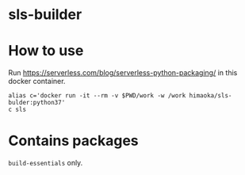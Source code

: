 sls-builder
===
# How to use
Run 
https://serverless.com/blog/serverless-python-packaging/
in this docker container.

```
alias c='docker run -it --rm -v $PWD/work -w /work himaoka/sls-bulder:python37'
c sls
```

# Contains packages
`build-essentials` only.
